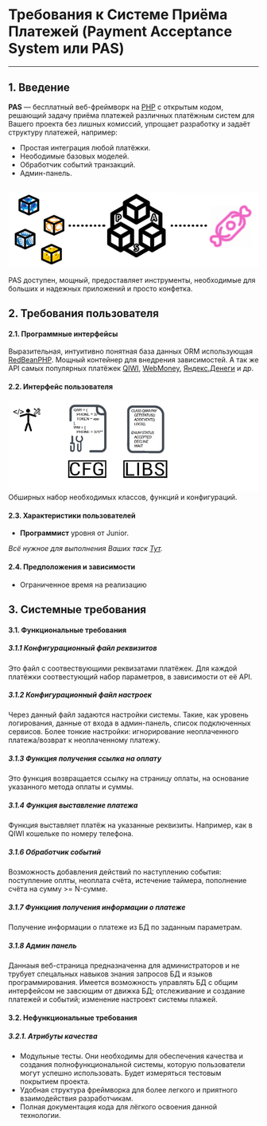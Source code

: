 # Требования к Системе Приёма Платежей (Payment Acceptance System или PAS)
---
## 1. Введение
**PAS** — бесплатный веб-фреймворк на [PHP](https://www.php.net) с открытым кодом, решающий задачу приёма платежей различных платёжным систем для Вашего проекта без лишных комиссий, упрощает разработку и задаёт структуру платежей, например:
* Простая интеграция любой платёжки.
* Неободимые базовых моделей.
* Обработчик событий транзакций.
* Админ-панель.

</br>![](images/steps.png)

PAS доступен, мощный, предоставляет инструменты, необходимые для больших и надежных приложений и просто конфетка.

## 2. Требования пользователя
#### 2.1. Программные интерфейсы
Выразительная, интуитивно понятная база данных ORM использующая [RedBeanPHP](https://redbeanphp.com/index.php). Мощный контейнер для внедрения зависимостей. А так же API самых популярных платёжек [QIWI](https://qiwi.com), [WebMoney](https://www.webmoney.ru), [Яндекс.Денеги](https://yoomoney.ru) и др.
#### 2.2. Интерфейс пользователя
![](images/UI.png)
Обширных набор необходимых классов, функций  и конфигураций.
#### 2.3. Характеристики пользователей
* **Программист** уровня от Junior.

*Всё нужное для выполнения Ваших таск [Тут](https://github.com/Belapko-Aleksey/PAS).*

#### 2.4. Предположения и зависимости
* Ограниченное время на реализацию



## 3. Системные требования
#### 3.1. Функциональные требования
##### 3.1.1 Конфигурационный файл реквизитов

Это файл с соотвествующими реквизатами платёжек. Для каждой платёжки соотвестующий набор параметров, в зависимости от её API.

##### 3.1.2 Конфигурационный файл настроек

Через данный файл задаются настройки системы. Такие, как уровень логирования, данные от входа в админ-панель, список подключенных сервисов. Более тонкие настройки: игнорирование неоплаченного платежа/возврат к неоплаченному платежу.

##### 3.1.3 Функция получения ссылка на оплату

Это функция возвращается ссылку на страницу оплаты, на основание указанного метода оплаты и суммы.

##### 3.1.4 Функция выставление платежа

Функция выставляет платёж на указанные реквизиты. Например, как в QIWI кошельке по номеру телефона.

##### 3.1.6 Обработчик событий
Возможность добавления действий по наступлению события: поступление оплты, неоплата счёта, истечение таймера, пополнение счёта на сумму >= N-сумме.

##### 3.1.7 Функциия получения информации о платеже
Получение информации о платеже из БД по заданным параметрам.

##### 3.1.8 Админ панель
Даннаыя веб-страница предназначенна для администраторов и не трубует спецальных навыков знания запросов БД и языков программирования. Имеется возможность управлять БД с общим интерфейсом не завсющим от движка БД; отслеживание и создание платежей и событий; изменение настроект системы плажей.

#### 3.2. Нефункциональные требования
##### 3.2.1. Атрибуты качества
* Модульные тесты. Они необходимы для обеспечения качества и создания полнофункциональной системы, которую пользователи могут успешно использовать. Будет измеряться тестовым покрытием проекта.
* Удобная структура фреймворка для более легкого и приятного взаимодействия разработчикам.
* Полная документация кода для лёгкого освоения данной технологии.